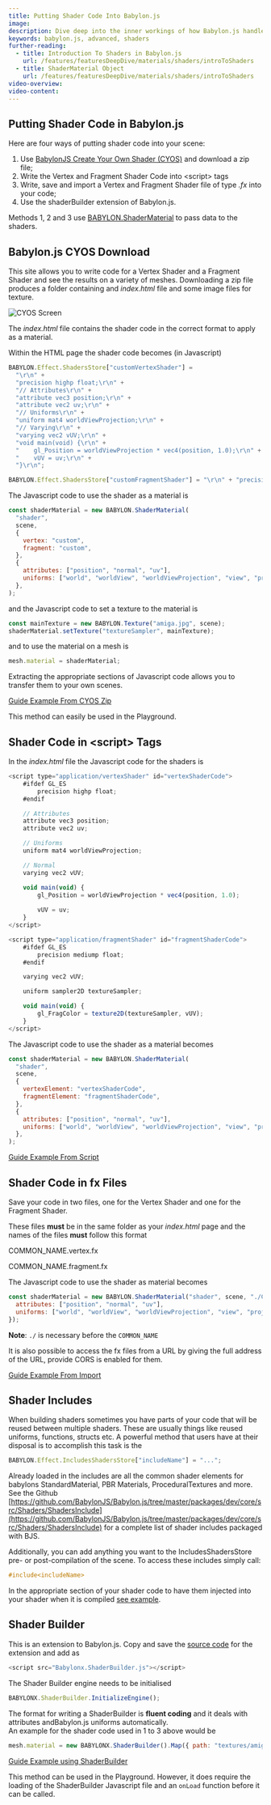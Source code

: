 ```yaml
---
title: Putting Shader Code Into Babylon.js
image:
description: Dive deep into the inner workings of how Babylon.js handles shaders.
keywords: babylon.js, advanced, shaders
further-reading:
  - title: Introduction To Shaders in Babylon.js
    url: /features/featuresDeepDive/materials/shaders/introToShaders
  - title: ShaderMaterial Object
    url: /features/featuresDeepDive/materials/shaders/introToShaders
video-overview:
video-content:
---
```


## Putting Shader Code in Babylon.js

Here are four ways of putting shader code into your scene:

1. Use [BabylonJS Create Your Own Shader (CYOS)](https://www.babylonjs.com/cyos/) and download a zip file;
2. Write the Vertex and Fragment Shader Code into &lt;script&gt; tags
3. Write, save and import a Vertex and Fragment Shader file of type _.fx_ into your code;
4. Use the shaderBuilder extension of Babylon.js.

Methods 1, 2 and 3 use [BABYLON.ShaderMaterial](/features/featuresDeepDive/materials/shaders/shaderMaterial) to pass data to the shaders.

## Babylon.js CYOS Download

This site allows you to write code for a Vertex Shader and a Fragment Shader and see the results on a variety of meshes.
Downloading a zip file produces a folder containing and _index.html_ file and some image files for texture.

![CYOS Screen](/img/how_to/Shaders/cyos1.jpg)

The _index.html_ file contains the shader code in the correct format to apply as a material.

Within the HTML page the shader code becomes (in Javascript)

```javascript
BABYLON.Effect.ShadersStore["customVertexShader"] =
  "\r\n" +
  "precision highp float;\r\n" +
  "// Attributes\r\n" +
  "attribute vec3 position;\r\n" +
  "attribute vec2 uv;\r\n" +
  "// Uniforms\r\n" +
  "uniform mat4 worldViewProjection;\r\n" +
  "// Varying\r\n" +
  "varying vec2 vUV;\r\n" +
  "void main(void) {\r\n" +
  "    gl_Position = worldViewProjection * vec4(position, 1.0);\r\n" +
  "    vUV = uv;\r\n" +
  "}\r\n";

BABYLON.Effect.ShadersStore["customFragmentShader"] = "\r\n" + "precision highp float;\r\n" + "varying vec2 vUV;\r\n" + "uniform sampler2D textureSampler;\r\n" + "void main(void) {\r\n" + "    gl_FragColor = texture2D(textureSampler, vUV);\r\n" + "}\r\n";
```

The Javascript code to use the shader as a material is

```javascript
const shaderMaterial = new BABYLON.ShaderMaterial(
  "shader",
  scene,
  {
    vertex: "custom",
    fragment: "custom",
  },
  {
    attributes: ["position", "normal", "uv"],
    uniforms: ["world", "worldView", "worldViewProjection", "view", "projection"],
  },
);
```

and the Javascript code to set a texture to the material is

```javascript
const mainTexture = new BABYLON.Texture("amiga.jpg", scene);
shaderMaterial.setTexture("textureSampler", mainTexture);
```

and to use the material on a mesh is

```javascript
mesh.material = shaderMaterial;
```

Extracting the appropriate sections of Javascript code allows you to transfer them to your own scenes.

[Guide Example From CYOS Zip](https://babylonjsguide.github.io/examples/cyoszip.html)

This method can easily be used in the Playground.

<Playground id="#1OH09K#131" title="Playground Example From CYOS" description="Playground Example From CYOS"/>

## Shader Code in &lt;script&gt; Tags

In the _index.html_ file the Javascript code for the shaders is

```javascript
<script type="application/vertexShader" id="vertexShaderCode">
    #ifdef GL_ES
        precision highp float;
    #endif

    // Attributes
    attribute vec3 position;
    attribute vec2 uv;

    // Uniforms
    uniform mat4 worldViewProjection;

    // Normal
    varying vec2 vUV;

    void main(void) {
        gl_Position = worldViewProjection * vec4(position, 1.0);
    
        vUV = uv;
    }
</script>

<script type="application/fragmentShader" id="fragmentShaderCode">
    #ifdef GL_ES
        precision mediump float;
    #endif

    varying vec2 vUV;

    uniform sampler2D textureSampler;

    void main(void) {
        gl_FragColor = texture2D(textureSampler, vUV);
    }
</script>
```

The Javascript code to use the shader as a material becomes

```javascript
const shaderMaterial = new BABYLON.ShaderMaterial(
  "shader",
  scene,
  {
    vertexElement: "vertexShaderCode",
    fragmentElement: "fragmentShaderCode",
  },
  {
    attributes: ["position", "normal", "uv"],
    uniforms: ["world", "worldView", "worldViewProjection", "view", "projection"],
  },
);
```

[Guide Example From Script](https://babylonjsguide.github.io/examples/scriptcode.html)

## Shader Code in fx Files

Save your code in two files, one for the Vertex Shader and one for the Fragment Shader.

These files **must** be in the same folder as your _index.html_ page and the names of the files **must** follow this format

COMMON_NAME.vertex.fx

COMMON_NAME.fragment.fx

The Javascript code to use the shader as material becomes

```javascript
const shaderMaterial = new BABYLON.ShaderMaterial("shader", scene, "./COMMON_NAME", {
  attributes: ["position", "normal", "uv"],
  uniforms: ["world", "worldView", "worldViewProjection", "view", "projection"],
});
```

**Note**: `./` is necessary before the `COMMON_NAME`

It is also possible to access the fx files from a URL by giving the full address of the URL,
provide CORS is enabled for them.

[Guide Example From Import](https://babylonjsguide.github.io/examples/importcode.html)

## Shader Includes

When building shaders sometimes you have parts of your code that will be reused between multiple shaders. These are usually things like reused uniforms, functions, structs etc. A powerful method that users have at their disposal is to accomplish this task is the

```javascript
BABYLON.Effect.IncludesShadersStore["includeName"] = "...";
```

Already loaded in the includes are all the common shader elements for babylons StandardMaterial, PBR Materials, ProceduralTextures and more. See the Github [https://github.com/BabylonJS/Babylon.js/tree/master/packages/dev/core/src/Shaders/ShadersInclude](https://github.com/BabylonJS/Babylon.js/tree/master/packages/dev/core/src/Shaders/ShadersInclude) for a complete list of shader includes packaged with BJS.

Additionally, you can add anything you want to the IncludesShadersStore pre- or post-compilation of the scene. To access these includes simply call:

```glsl
#include<includeName>
```

In the appropriate section of your shader code to have them injected into your shader when it is compiled [see example](https://www.babylonjs-playground.com/#0MAYNY).

## Shader Builder

This is an extension to Babylon.js. Copy and save the [source code](https://github.com/BabylonJS/Extensions/blob/master/ShaderBuilder/Babylonx.ShaderBuilder.js) for the extension and add as

```javascript
<script src="Babylonx.ShaderBuilder.js"></script>
```

The Shader Builder engine needs to be initialised

```javascript
BABYLONX.ShaderBuilder.InitializeEngine();
```

The format for writing a ShaderBuilder is **fluent coding** and it deals with attributes andBabylon.js uniforms automatically.  
An example for the shader code used in 1 to 3 above would be

```javascript
mesh.material = new BABYLONX.ShaderBuilder().Map({ path: "textures/amiga.jpg" }).BuildMaterial(scene);
```

[Guide Example using ShaderBuilder](https://babylonjsguide.github.io/examples/basiccodeSB.html)

This method can be used in the Playground. However, it does require the loading of the ShaderBuilder Javascript file and an `onLoad`
function before it can be called.

<Playground id="#NCY1Q#36" title="Playground Example Using ShaderBuilder" description="Playground example using shaderbuilder."/>
